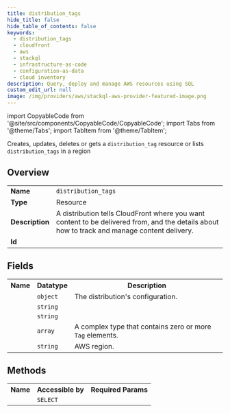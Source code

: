 ```yaml
---
title: distribution_tags
hide_title: false
hide_table_of_contents: false
keywords:
  - distribution_tags
  - cloudfront
  - aws
  - stackql
  - infrastructure-as-code
  - configuration-as-data
  - cloud inventory
description: Query, deploy and manage AWS resources using SQL
custom_edit_url: null
image: /img/providers/aws/stackql-aws-provider-featured-image.png
---
```


import CopyableCode from '@site/src/components/CopyableCode/CopyableCode';
import Tabs from '@theme/Tabs';
import TabItem from '@theme/TabItem';

Creates, updates, deletes or gets a <code>distribution_tag</code> resource or lists <code>distribution_tags</code> in a region

## Overview
<table><tbody>
<tr><td><b>Name</b></td><td><code>distribution_tags</code></td></tr>
<tr><td><b>Type</b></td><td>Resource</td></tr>
<tr><td><b>Description</b></td><td>A distribution tells CloudFront where you want content to be delivered from, and the details about how to track and manage content delivery.</td></tr>
<tr><td><b>Id</b></td><td><CopyableCode code="aws.cloudfront.distribution_tags" /></td></tr>
</tbody></table>

## Fields
<table><tbody><tr><th>Name</th><th>Datatype</th><th>Description</th></tr><tr><td><CopyableCode code="distribution_config" /></td><td><code>object</code></td><td>The distribution's configuration.</td></tr>
<tr><td><CopyableCode code="domain_name" /></td><td><code>string</code></td><td></td></tr>
<tr><td><CopyableCode code="id" /></td><td><code>string</code></td><td></td></tr>
<tr><td><CopyableCode code="tags" /></td><td><code>array</code></td><td>A complex type that contains zero or more <code>Tag</code> elements.</td></tr>
<tr><td><CopyableCode code="region" /></td><td><code>string</code></td><td>AWS region.</td></tr>
</tbody></table>

## Methods

<table><tbody>
  <tr>
    <th>Name</th>
    <th>Accessible by</th>
    <th>Required Params</th>
  </tr>
  <tr>
    <td><CopyableCode code="view" /></td>
    <td><code>SELECT</code></td>
    <td><CopyableCode code="region" /></td>
  </tr>
</tbody></table>








